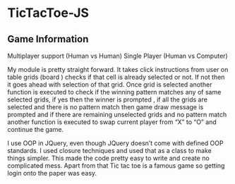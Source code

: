 TicTacToe-JS
============

Game Information
------------
Multiplayer support (Human vs Human)
Single Player (Human vs Computer)


My module is pretty straight forward. It takes click instructions from user on table grids (board ) checks if that cell is already selected or not. If not then it goes ahead with selection of that grid. Once grid is selected another function is executed to check if the winning pattern matches any of same selected grids, if yes then the winner is prompted , if all the grids are selected and there is no pattern match then game draw message is prompted and if there are remaining unselected grids and no pattern match another function is executed to swap current player from “X” to “O” and continue the game.



I use OOP in JQuery, even though JQuery doesn’t come with defined OOP standards. I used closure techniques and used that as a class to make things simpler. This made the code pretty easy to write and create no complicated mess.  Apart from that Tic tac toe is a famous game so getting login onto the paper was easy.
